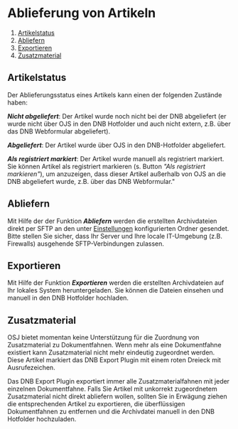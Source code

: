 # Ablieferung von Artikeln

1. [Artikelstatus](export#status)
2. [Abliefern](export#deposit)
3. [Exportieren](export#export)
4. [Zusatzmaterial](export#supplementary)

## <a name="status"></a>Artikelstatus

Der Ablieferungsstatus eines Artikels kann einen der folgenden Zustände haben:

***Nicht abgeliefert***: Der Artikel wurde noch nicht bei der DNB abgeliefert (er wurde nicht über OJS in den DNB Hotfolder und auch nicht extern, z.B. über das DNB Webformular abgeliefert).

***Abgeliefert***: Der Artikel wurde über OJS in den DNB-Hotfolder abgeliefert.

***Als registriert markiert***: Der Artikel wurde manuell als registriert markiert. Sie können Artikel als registriert markieren (s. Button *"Als registriert markieren"*), um anzuzeigen, dass dieser Artikel außerhalb von OJS an die DNB abgeliefert wurde, z.B. über das DNB Webformular."

## <a name="deposit"></a>Abliefern

Mit Hilfe der der Funktion ***Abliefern*** werden die erstellten Archivdateien direkt per SFTP an den unter [Einstellungen](settings) konfigurierten Ordner gesendet. Bitte stellen Sie sicher, dass Ihr Server und Ihre locale IT-Umgebung (z.B. Firewalls) ausgehende SFTP-Verbindungen zulassen.

## <a name="export"></a>Exportieren

Mit Hilfe der Funktion ***Exportieren*** werden die erstellten Archivdateien auf Ihr lokales System heruntergeladen. Sie können die Dateien einsehen und manuell in den DNB Hotfolder hochladen.

## <a name="supplementary"></a>Zusatzmaterial

OSJ bietet momentan keine Unterstützung für die Zuordnung von Zusatzmaterial zu Dokumentfahnen. Wenn mehr als eine Dokumentfahne existiert kann Zusatzmaterial nicht mehr eindeutig zugeordnet werden. Diese Artikel markiert das DNB Export Plugin mit einem roten Dreieck mit Ausrufezeichen.

Das DNB Export Plugin exportiert immer alle Zusatzmaterialfahnen mit jeder einzelnen Dokumentfahne. Falls Sie Artikel mit unkorrekt zugeordnetem Zusatzmaterial nicht direkt abliefern wollen, sollten Sie in Erwägung ziehen die entsprechenden Artikel zu exportieren, die überflüssigen Dokumentfahnen zu entfernen und die Archivdatei manuell in den DNB Hotfolder hochzuladen.
